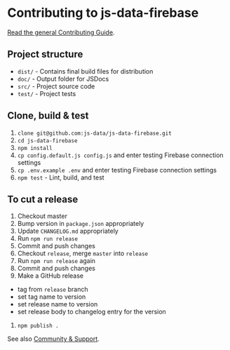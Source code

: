 # Contributing to js-data-firebase

[Read the general Contributing Guide](http://js-data.io/docs/contributing).

## Project structure

* `dist/` - Contains final build files for distribution
* `doc/` - Output folder for JSDocs
* `src/` - Project source code
* `test/` - Project tests

## Clone, build & test

1. `clone git@github.com:js-data/js-data-firebase.git`
1. `cd js-data-firebase`
1. `npm install`
1. `cp config.default.js config.js` and enter testing Firebase connection settings
1. `cp .env.example .env` and enter testing Firebase connection settings
1. `npm test` - Lint, build, and test

## To cut a release

1. Checkout master
1. Bump version in `package.json` appropriately
1. Update `CHANGELOG.md` appropriately
1. Run `npm run release`
1. Commit and push changes
1. Checkout `release`, merge `master` into `release`
1. Run `npm run release` again
1. Commit and push changes
1. Make a GitHub release
  - tag from `release` branch
  - set tag name to version
  - set release name to version
  - set release body to changelog entry for the version
1. `npm publish .`

See also [Community & Support](http://js-data.io/docs/community).
